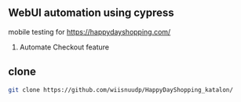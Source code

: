 ## WebUI automation using cypress
mobile testing for https://happydayshopping.com/
  1. Automate Checkout feature
  
## clone
```bash
git clone https://github.com/wiisnuudp/HappyDayShopping_katalon/

